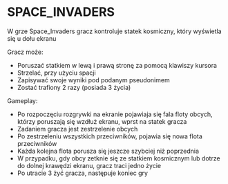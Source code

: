 # SPACE_INVADERS

W grze Space_Invaders gracz kontroluje statek kosmiczny, który wyświetla się u dołu ekranu

Gracz może: 
  * Poruszać statkiem w lewą i prawą stronę za pomocą klawiszy kursora 
  * Strzelać, przy użyciu spacji
  * Zapisywać swoje wyniki pod podanym pseudonimem
  * Zostać trafiony 2 razy (posiada 3 życia)

Gameplay:
  * Po rozpoczęciu rozgrywki na ekranie pojawiaja się fala floty obcych, którzy poruszają się wzdłuż ekranu, wprst na statek gracza
  * Zadaniem gracza jest zestrzelenie obcych
  * Po zestrzeleniu wszystkich przeciwników, pojawia się nowa flota przeciwników
  * Każda kolejna flota porusza się jeszcze szybciej niż poprzednia
  * W przypadku, gdy obcy zetknie się ze statkiem kosmicznym lub dotrze do dolnej krawędzi ekranu, gracz traci jedno życie
  * Po utracie 3 żyć gracza, następuje koniec gry
